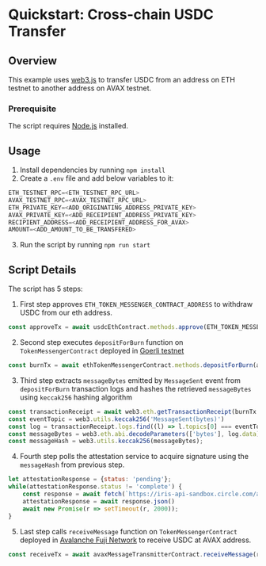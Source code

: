 
# Quickstart: Cross-chain USDC Transfer

## Overview

This example uses [web3.js](https://web3js.readthedocs.io/en/v1.8.1/getting-started.html) to transfer USDC from an address on ETH testnet to another address on AVAX testnet.

### Prerequisite
The script requires [Node.js](https://nodejs.org/en/download/) installed.

## Usage
1. Install dependencies by running `npm install`
2. Create a `.env` file and add below variables to it:
```js
ETH_TESTNET_RPC=<ETH_TESTNET_RPC_URL>
AVAX_TESTNET_RPC=<AVAX_TESTNET_RPC_URL>
ETH_PRIVATE_KEY=<ADD_ORIGINATING_ADDRESS_PRIVATE_KEY>
AVAX_PRIVATE_KEY=<ADD_RECEIPIENT_ADDRESS_PRIVATE_KEY>
RECIPIENT_ADDRESS=<ADD_RECEIPIENT_ADDRESS_FOR_AVAX>
AMOUNT=<ADD_AMOUNT_TO_BE_TRANSFERED>
```
3. Run the script by running `npm run start`

## Script Details
The script has 5 steps:
1. First step approves `ETH_TOKEN_MESSENGER_CONTRACT_ADDRESS` to withdraw USDC from our eth address.
```js
const approveTx = await usdcEthContract.methods.approve(ETH_TOKEN_MESSENGER_CONTRACT_ADDRESS, amount+1).send({gas: approveTxGas})
```

2. Second step executes `depositForBurn` function on `TokenMessengerContract` deployed in [Goerli testnet](https://goerli.etherscan.io/address/0xd0c3da58f55358142b8d3e06c1c30c5c6114efe8)
```js
const burnTx = await ethTokenMessengerContract.methods.depositForBurn(amount, AVAX_DESTINATION_DOMAIN, destinationAddressInBytes32, USDC_ETH_CONTRACT_ADDRESS).send();
``` 

3. Third step extracts `messageBytes` emitted by `MessageSent` event from `depositForBurn` transaction logs and hashes the retrieved `messageBytes` using `keccak256` hashing algorithm
```js
const transactionReceipt = await web3.eth.getTransactionReceipt(burnTx.transactionHash);
const eventTopic = web3.utils.keccak256('MessageSent(bytes)')
const log = transactionReceipt.logs.find((l) => l.topics[0] === eventTopic)
const messageBytes = web3.eth.abi.decodeParameters(['bytes'], log.data)[0]
const messageHash = web3.utils.keccak256(messageBytes);
```

4. Fourth step polls the attestation service to acquire signature using the `messageHash` from previous step.
```js
let attestationResponse = {status: 'pending'};
while(attestationResponse.status != 'complete') {
    const response = await fetch(`https://iris-api-sandbox.circle.com/attestations/${messageHash}`);
    attestationResponse = await response.json()
    await new Promise(r => setTimeout(r, 2000));
}
```

5. Last step calls `receiveMessage` function on `TokenMessengerContract` deployed in [Avalanche Fuji Network](https://testnet.snowtrace.io/address/0xa9fb1b3009dcb79e2fe346c16a604b8fa8ae0a79) to receive USDC at AVAX address.
```js
const receiveTx = await avaxMessageTransmitterContract.receiveMessage(receivingMessageBytes, signature);
```
